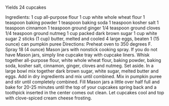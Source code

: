 Yields 24 cupcakes

Ingredients:
1 cup all-purpose flour
1 cup white whole wheat flour
1 teaspoon baking powder
1 teaspoon baking soda
1 teaspoon kosher salt
1 teaspoon cinnamon
1 teaspoon ground ginger
1/4 teaspoon ground cloves
1/4 teaspoon ground nutmeg
1 cup packed dark brown sugar
1 cup white sugar
2 sticks (1 cup) butter, melted and cooled
4 large eggs, beaten
1 (15 ounce) can pumpkin puree
Directions:
Preheat oven to 350 degrees F.
Spray 18 (4 ounce) Mason jars with nonstick cooking spray. If you do not have Mason jars, simply line cupcake tray with cupcake liners.
Whisk together all-purpose flour, white whole wheat flour, baking powder, baking soda, kosher salt, cinnamon, ginger, cloves and nutmeg. Set aside.
In a large bowl mix together dark brown sugar, white sugar, melted butter and eggs. Add in dry ingredients and mix until combined. Mix in pumpkin puree and stir until completely combined.
Fill Mason jars a little over half full and bake for 20-25 minutes until the top of your cupcakes spring back and a toothpick inserted in the center comes out clean.
Let cupcakes cool and top with clove-spiced cream cheese frosting.
